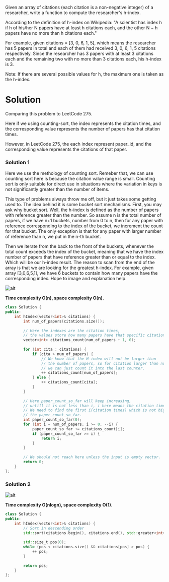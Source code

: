 Given an array of citations (each citation is a non-negative integer) of a researcher, write a function to compute the researcher's h-index.

According to the definition of h-index on Wikipedia: "A scientist has index h if h of his/her N papers have at least h citations each, and the other N − h papers have no more than h citations each."

For example, given citations = [3, 0, 6, 1, 5], which means the researcher has 5 papers in total and each of them had received 3, 0, 6, 1, 5 citations respectively. Since the researcher has 3 papers with at least 3 citations each and the remaining two with no more than 3 citations each, his h-index is 3.

Note: If there are several possible values for h, the maximum one is taken as the h-index.
  
# Solution

Comparing this problem to LeetCode 275.

Here if we using counting-sort, the index represents the citation times, and the corresponding value represents the number of papers has that citation times. 

However, in LeetCode 275, the each index represent paper_id, and the corresponding value represents the citations of that paper.

### Solution 1

Here we use the methology of counting sort. Remeber that, we can use counting sort here is because the citation value range is small. Counting sort is only suitable for direct use in situations where the variation in keys is not significantly greater than the number of items. 

This type of problems always throw me off, but it just takes some getting used to. The idea behind it is some bucket sort mechanisms. First, you may ask why bucket sort. Well, the h-index is defined as the number of papers with reference greater than the number. So assume n is the total number of papers, if we have n+1 buckets, number from 0 to n, then for any paper with reference corresponding to the index of the bucket, we increment the count for that bucket. The only exception is that for any paper with larger number of reference than n, we put in the n-th bucket.

Then we iterate from the back to the front of the buckets, whenever the total count exceeds the index of the bucket, meaning that we have the index number of papers that have reference greater than or equal to the index. Which will be our h-index result. The reason to scan from the end of the array is that we are looking for the greatest h-index. For example, given array [3,0,6,5,1], we have 6 buckets to contain how many papers have the corresponding index. Hope to image and explanation help.

![alt](http://i67.tinypic.com/2yvpfv5.jpg)
       
__Time complexity O(n), space complexity O(n).__

```cpp
class Solution {
public:
    int hIndex(vector<int>& citations) {
        int num_of_papers(citations.size());
        
        // Here the indexes are the citation times,
        // the values store how many papers have that specific citation times.
        vector<int> citations_count(num_of_papers + 1, 0);
        
        for (int cita : citations) {
            if (cita > num_of_papers) { 
                // We know that the H-index will not be larger than
                // the number of papers, so for citation larger than number of papers,
                // we can just count it into the last counter.
                ++ citations_count[num_of_papers];
            } else {
                ++ citations_count[cita];
            }
        }
        
        // Here paper_count_so_far will keep increasing, 
        // untill it is not less than i, i here means the citation times.
        // We need to find the first i(citation times) which is not bigger than
        // the paper_count_so_far.
        int paper_count_so_far(0);
        for (int i = num_of_papers; i >= 0; --i) {
            paper_count_so_far += citations_count[i];
            if (paper_count_so_far >= i) {
                return i;
            }
        }
        
        // We should not reach here unless the input is empty vector.
        return 0;
    }
};
```

### Solution 2

![alt](https://upload.wikimedia.org/wikipedia/commons/thumb/d/da/H-index-en.svg/300px-H-index-en.svg.png)
  
__Time complexity O(nlogn), space complexity O(1).__
  
```cpp
class Solution {
public:
    int hIndex(vector<int>& citations) {
        // Sort in descending order
        std::sort(citations.begin(), citations.end(), std::greater<int>());
        
        std::size_t pos(0);
        while (pos < citations.size() && citations[pos] > pos) {
            ++ pos;
        }
        
        return pos;
    }
};
```  
